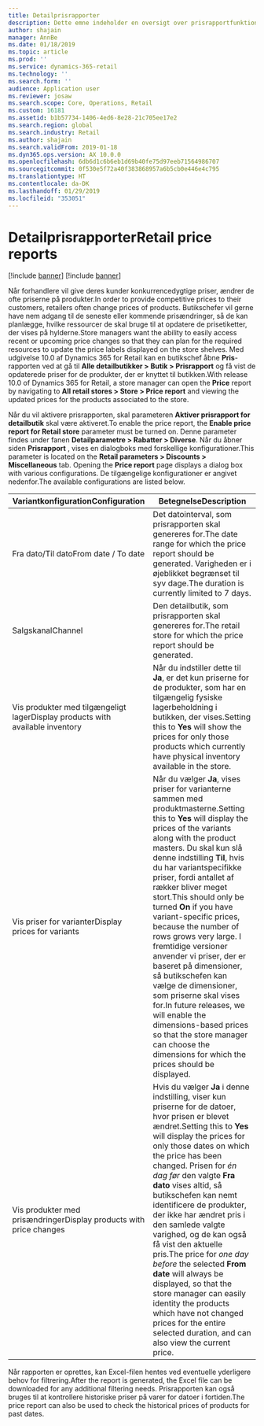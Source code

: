 ```yaml
---
title: Detailprisrapporter
description: Dette emne indeholder en oversigt over prisrapportfunktionen, der kan bruges til at få vist kommende prisændringer for udvalgte produkter.
author: shajain
manager: AnnBe
ms.date: 01/18/2019
ms.topic: article
ms.prod: ''
ms.service: dynamics-365-retail
ms.technology: ''
ms.search.form: ''
audience: Application user
ms.reviewer: josaw
ms.search.scope: Core, Operations, Retail
ms.custom: 16181
ms.assetid: b1b57734-1406-4ed6-8e28-21c705ee17e2
ms.search.region: global
ms.search.industry: Retail
ms.author: shajain
ms.search.validFrom: 2019-01-18
ms.dyn365.ops.version: AX 10.0.0
ms.openlocfilehash: 6db6d1c6b6eb1d69b40fe75d97eeb71564986707
ms.sourcegitcommit: 0f530e5f72a40f383868957a6b5cb0e446e4c795
ms.translationtype: HT
ms.contentlocale: da-DK
ms.lasthandoff: 01/29/2019
ms.locfileid: "353051"
---
```

# <a name="retail-price-reports"></a><span data-ttu-id="47d22-103">Detailprisrapporter</span><span class="sxs-lookup"><span data-stu-id="47d22-103">Retail price reports</span></span>

[!include [banner](includes/preview-banner.md)]
[!include [banner](includes/banner.md)]


<span data-ttu-id="47d22-104">Når forhandlere vil give deres kunder konkurrencedygtige priser, ændrer de ofte priserne på produkter.</span><span class="sxs-lookup"><span data-stu-id="47d22-104">In order to provide competitive prices to their customers, retailers often change prices of products.</span></span> <span data-ttu-id="47d22-105">Butikschefer vil gerne have nem adgang til de seneste eller kommende prisændringer, så de kan planlægge, hvilke ressourcer de skal bruge til at opdatere de prisetiketter, der vises på hylderne.</span><span class="sxs-lookup"><span data-stu-id="47d22-105">Store managers want the ability to easily access recent or upcoming price changes so that they can plan for the required resources to update the price labels displayed on the store shelves.</span></span> <span data-ttu-id="47d22-106">Med udgivelse 10.0 af Dynamics 365 for Retail kan en butikschef åbne **Pris**-rapporten ved at gå til **Alle detailbutikker \> Butik \> Prisrapport** og få vist de opdaterede priser for de produkter, der er knyttet til butikken.</span><span class="sxs-lookup"><span data-stu-id="47d22-106">With release 10.0 of Dynamics 365 for Retail, a store manager can open the **Price** report by navigating to **All retail stores \> Store \> Price report** and viewing the updated prices for the products associated to the store.</span></span> 

<span data-ttu-id="47d22-107">Når du vil aktivere prisrapporten, skal parameteren **Aktiver prisrapport for detailbutik** skal være aktiveret.</span><span class="sxs-lookup"><span data-stu-id="47d22-107">To enable the price report, the **Enable price report for Retail store** parameter must be turned on.</span></span> <span data-ttu-id="47d22-108">Denne parameter findes under fanen **Detailparametre \> Rabatter \> Diverse**. Når du åbner siden **Prisrapport** , vises en dialogboks med forskellige konfigurationer.</span><span class="sxs-lookup"><span data-stu-id="47d22-108">This parameter is located on the **Retail parameters \> Discounts \> Miscellaneous** tab. Opening the **Price report** page displays a dialog box with various configurations.</span></span> <span data-ttu-id="47d22-109">De tilgængelige konfigurationer er angivet nedenfor.</span><span class="sxs-lookup"><span data-stu-id="47d22-109">The available configurations are listed below.</span></span>

| <span data-ttu-id="47d22-110">Variantkonfiguration</span><span class="sxs-lookup"><span data-stu-id="47d22-110">Configuration</span></span> | <span data-ttu-id="47d22-111">Betegnelse</span><span class="sxs-lookup"><span data-stu-id="47d22-111">Description</span></span> |
|---|---|
| <span data-ttu-id="47d22-112">Fra dato/Til dato</span><span class="sxs-lookup"><span data-stu-id="47d22-112">From date / To date</span></span>| <span data-ttu-id="47d22-113">Det datointerval, som prisrapporten skal genereres for.</span><span class="sxs-lookup"><span data-stu-id="47d22-113">The date range for which the price report should be generated.</span></span> <span data-ttu-id="47d22-114">Varigheden er i øjeblikket begrænset til syv dage.</span><span class="sxs-lookup"><span data-stu-id="47d22-114">The duration is currently limited to 7 days.</span></span> |
| <span data-ttu-id="47d22-115">Salgskanal</span><span class="sxs-lookup"><span data-stu-id="47d22-115">Channel</span></span>| <span data-ttu-id="47d22-116">Den detailbutik, som prisrapporten skal genereres for.</span><span class="sxs-lookup"><span data-stu-id="47d22-116">The retail store for which the price report should be generated.</span></span> |
| <span data-ttu-id="47d22-117">Vis produkter med tilgængeligt lager</span><span class="sxs-lookup"><span data-stu-id="47d22-117">Display products with available inventory</span></span>| <span data-ttu-id="47d22-118">Når du indstiller dette til **Ja**, er det kun priserne for de produkter, som har en tilgængelig fysiske lagerbeholdning i butikken, der vises.</span><span class="sxs-lookup"><span data-stu-id="47d22-118">Setting this to **Yes** will show the prices for only those products which currently have physical inventory available in the store.</span></span> |
| <span data-ttu-id="47d22-119">Vis priser for varianter</span><span class="sxs-lookup"><span data-stu-id="47d22-119">Display prices for variants</span></span> | <span data-ttu-id="47d22-120">Når du vælger **Ja**, vises priser for varianterne sammen med produktmasterne.</span><span class="sxs-lookup"><span data-stu-id="47d22-120">Setting this to **Yes** will display the prices of the variants along with the product masters.</span></span> <span data-ttu-id="47d22-121">Du skal kun slå denne indstilling **Til**, hvis du har variantspecifikke priser, fordi antallet af rækker bliver meget stort.</span><span class="sxs-lookup"><span data-stu-id="47d22-121">This should only be turned **On** if you have variant-specific prices, because the number of rows grows very large.</span></span> <span data-ttu-id="47d22-122">I fremtidige versioner anvender vi priser, der er baseret på dimensioner, så butikschefen kan vælge de dimensioner, som priserne skal vises for.</span><span class="sxs-lookup"><span data-stu-id="47d22-122">In future releases, we will enable the dimensions-based prices so that the store manager can choose the dimensions for which the prices should be displayed.</span></span> |
| <span data-ttu-id="47d22-123">Vis produkter med prisændringer</span><span class="sxs-lookup"><span data-stu-id="47d22-123">Display products with price changes</span></span> | <span data-ttu-id="47d22-124">Hvis du vælger **Ja** i denne indstilling, viser kun priserne for de datoer, hvor prisen er blevet ændret.</span><span class="sxs-lookup"><span data-stu-id="47d22-124">Setting this to **Yes** will display the prices for only those dates on which the price has been changed.</span></span> <span data-ttu-id="47d22-125">Prisen for *én dag før* den valgte **Fra dato** vises altid, så butikschefen kan nemt identificere de produkter, der ikke har ændret pris i den samlede valgte varighed, og de kan også få vist den aktuelle pris.</span><span class="sxs-lookup"><span data-stu-id="47d22-125">The price for *one day before* the selected **From date** will always be displayed, so that the store manager can easily identity the products which have not changed prices for the entire selected duration, and can also view the current price.</span></span> |

<span data-ttu-id="47d22-126">Når rapporten er oprettes, kan Excel-filen hentes ved eventuelle yderligere behov for filtrering.</span><span class="sxs-lookup"><span data-stu-id="47d22-126">After the report is generated, the Excel file can be downloaded for any additional filtering needs.</span></span> <span data-ttu-id="47d22-127">Prisrapporten kan også bruges til at kontrollere historiske priser på varer for datoer i fortiden.</span><span class="sxs-lookup"><span data-stu-id="47d22-127">The price report can also be used to check the historical prices of products for past dates.</span></span>
